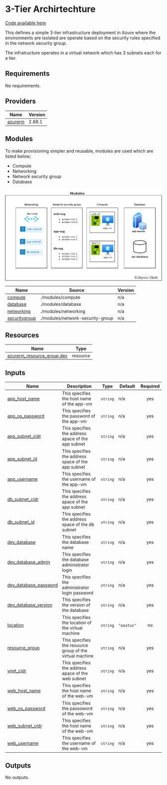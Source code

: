 <!-- BEGIN_TF_DOCS -->

# 3-Tier Archirtechture 

[Code available here](https://github.com/Ukponobott/azure-3-tier-architecture)

This defines a simple 3-tier infrastructure deployment in Azure where the environments are isolated are operate based on the security rules specified in the network security group.

The infratructure operates in a virtual network which has 3 subnets each for a tier. 


## Requirements

No requirements.

## Providers

| Name | Version |
|------|---------|
| <a name="provider_azurerm"></a> [azurerm](#provider\_azurerm) | 2.88.1 |

## Modules
To make provisioning simpler and reusable, modules are used which are listed below;

- Compute
- Networking
- Network security group
- Database

![Modules](/images/modules.png)


| Name | Source | Version |
|------|--------|---------|
| <a name="module_compute"></a> [compute](#module\_compute) | ./modules/compute | n/a |
| <a name="module_database"></a> [database](#module\_database) | ./modules/database | n/a |
| <a name="module_networking"></a> [networking](#module\_networking) | ./modules/networking | n/a |
| <a name="module_securitygroup"></a> [securitygroup](#module\_securitygroup) | ./modules/network-security-group | n/a |

## Resources

| Name | Type |
|------|------|
| [azurerm_resource_group.dev](https://registry.terraform.io/providers/hashicorp/azurerm/latest/docs/resources/resource_group) | resource |

## Inputs

| Name | Description | Type | Default | Required |
|------|-------------|------|---------|:--------:|
| <a name="input_app_host_name"></a> [app\_host\_name](#input\_app\_host\_name) | This specifies the host name of the app-vm | `string` | n/a | yes |
| <a name="input_app_os_password"></a> [app\_os\_password](#input\_app\_os\_password) | This specifies the password of the app-vm | `string` | n/a | yes |
| <a name="input_app_subnet_cidr"></a> [app\_subnet\_cidr](#input\_app\_subnet\_cidr) | This specifies the address apace of the app subnet | `string` | n/a | yes |
| <a name="input_app_subnet_id"></a> [app\_subnet\_id](#input\_app\_subnet\_id) | This specifies the address space of the app subnet | `string` | n/a | yes |
| <a name="input_app_username"></a> [app\_username](#input\_app\_username) | This specifies the username of the app-vm | `string` | n/a | yes |
| <a name="input_db_subnet_cidr"></a> [db\_subnet\_cidr](#input\_db\_subnet\_cidr) | This specifies the address apace of the app subnet | `string` | n/a | yes |
| <a name="input_db_subnet_id"></a> [db\_subnet\_id](#input\_db\_subnet\_id) | This specifies the address space of the db subnet | `string` | n/a | yes |
| <a name="input_dev_database"></a> [dev\_database](#input\_dev\_database) | This specifies the database name | `string` | n/a | yes |
| <a name="input_dev_database_admin"></a> [dev\_database\_admin](#input\_dev\_database\_admin) | This specifies the database administrator login | `string` | n/a | yes |
| <a name="input_dev_database_password"></a> [dev\_database\_password](#input\_dev\_database\_password) | This specifies the administrator login password | `string` | n/a | yes |
| <a name="input_dev_database_version"></a> [dev\_database\_version](#input\_dev\_database\_version) | This specifies the version of the database | `string` | n/a | yes |
| <a name="input_location"></a> [location](#input\_location) | This specifies the location of the virtual machine | `string` | `"eastus"` | no |
| <a name="input_resource_group"></a> [resource\_group](#input\_resource\_group) | This specifies the resource group of the virtual machine | `string` | n/a | yes |
| <a name="input_vnet_cidr"></a> [vnet\_cidr](#input\_vnet\_cidr) | This specifies the address apace of the web subnet | `string` | n/a | yes |
| <a name="input_web_host_name"></a> [web\_host\_name](#input\_web\_host\_name) | This specifies the host name of the web-vm | `string` | n/a | yes |
| <a name="input_web_os_password"></a> [web\_os\_password](#input\_web\_os\_password) | This specifies the passoword of the web-vm | `string` | n/a | yes |
| <a name="input_web_subnet_cidr"></a> [web\_subnet\_cidr](#input\_web\_subnet\_cidr) | This specifies the host name of the web-vm | `string` | n/a | yes |
| <a name="input_web_username"></a> [web\_username](#input\_web\_username) | This specifies the username of the web-vm | `string` | n/a | yes |

## Outputs

No outputs.
<!-- END_TF_DOCS -->